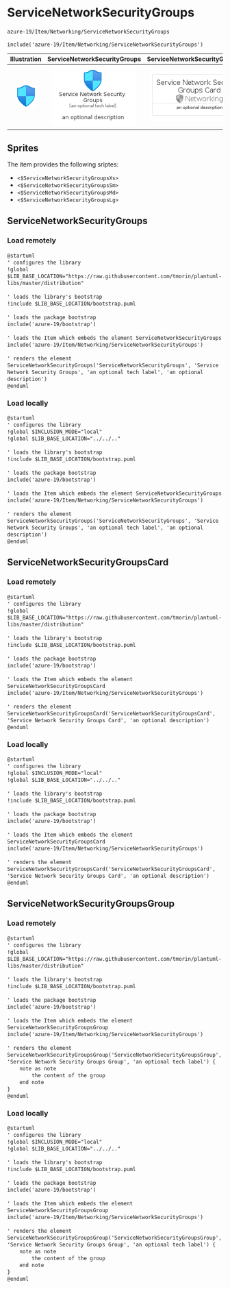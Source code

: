 # ServiceNetworkSecurityGroups


```text
azure-19/Item/Networking/ServiceNetworkSecurityGroups
```

```text
include('azure-19/Item/Networking/ServiceNetworkSecurityGroups')
```



| Illustration | ServiceNetworkSecurityGroups | ServiceNetworkSecurityGroupsCard | ServiceNetworkSecurityGroupsGroup |
| :---: | :---: | :---: | :---: |
| ![illustration for Illustration](../../../azure-19/Item/Networking/ServiceNetworkSecurityGroups.png) | ![illustration for ServiceNetworkSecurityGroups](../../../azure-19/Item/Networking/ServiceNetworkSecurityGroups.Local.png) | ![illustration for ServiceNetworkSecurityGroupsCard](../../../azure-19/Item/Networking/ServiceNetworkSecurityGroupsCard.Local.png) | ![illustration for ServiceNetworkSecurityGroupsGroup](../../../azure-19/Item/Networking/ServiceNetworkSecurityGroupsGroup.Local.png) |



## Sprites
The item provides the following sriptes:

- `<$ServiceNetworkSecurityGroupsXs>`
- `<$ServiceNetworkSecurityGroupsSm>`
- `<$ServiceNetworkSecurityGroupsMd>`
- `<$ServiceNetworkSecurityGroupsLg>`





## ServiceNetworkSecurityGroups

### Load remotely
```plantuml
@startuml
' configures the library
!global $LIB_BASE_LOCATION="https://raw.githubusercontent.com/tmorin/plantuml-libs/master/distribution"

' loads the library's bootstrap
!include $LIB_BASE_LOCATION/bootstrap.puml

' loads the package bootstrap
include('azure-19/bootstrap')

' loads the Item which embeds the element ServiceNetworkSecurityGroups
include('azure-19/Item/Networking/ServiceNetworkSecurityGroups')

' renders the element
ServiceNetworkSecurityGroups('ServiceNetworkSecurityGroups', 'Service Network Security Groups', 'an optional tech label', 'an optional description')
@enduml
```

### Load locally
```plantuml
@startuml
' configures the library
!global $INCLUSION_MODE="local"
!global $LIB_BASE_LOCATION="../../.."

' loads the library's bootstrap
!include $LIB_BASE_LOCATION/bootstrap.puml

' loads the package bootstrap
include('azure-19/bootstrap')

' loads the Item which embeds the element ServiceNetworkSecurityGroups
include('azure-19/Item/Networking/ServiceNetworkSecurityGroups')

' renders the element
ServiceNetworkSecurityGroups('ServiceNetworkSecurityGroups', 'Service Network Security Groups', 'an optional tech label', 'an optional description')
@enduml
```

## ServiceNetworkSecurityGroupsCard

### Load remotely
```plantuml
@startuml
' configures the library
!global $LIB_BASE_LOCATION="https://raw.githubusercontent.com/tmorin/plantuml-libs/master/distribution"

' loads the library's bootstrap
!include $LIB_BASE_LOCATION/bootstrap.puml

' loads the package bootstrap
include('azure-19/bootstrap')

' loads the Item which embeds the element ServiceNetworkSecurityGroupsCard
include('azure-19/Item/Networking/ServiceNetworkSecurityGroups')

' renders the element
ServiceNetworkSecurityGroupsCard('ServiceNetworkSecurityGroupsCard', 'Service Network Security Groups Card', 'an optional description')
@enduml
```

### Load locally
```plantuml
@startuml
' configures the library
!global $INCLUSION_MODE="local"
!global $LIB_BASE_LOCATION="../../.."

' loads the library's bootstrap
!include $LIB_BASE_LOCATION/bootstrap.puml

' loads the package bootstrap
include('azure-19/bootstrap')

' loads the Item which embeds the element ServiceNetworkSecurityGroupsCard
include('azure-19/Item/Networking/ServiceNetworkSecurityGroups')

' renders the element
ServiceNetworkSecurityGroupsCard('ServiceNetworkSecurityGroupsCard', 'Service Network Security Groups Card', 'an optional description')
@enduml
```

## ServiceNetworkSecurityGroupsGroup

### Load remotely
```plantuml
@startuml
' configures the library
!global $LIB_BASE_LOCATION="https://raw.githubusercontent.com/tmorin/plantuml-libs/master/distribution"

' loads the library's bootstrap
!include $LIB_BASE_LOCATION/bootstrap.puml

' loads the package bootstrap
include('azure-19/bootstrap')

' loads the Item which embeds the element ServiceNetworkSecurityGroupsGroup
include('azure-19/Item/Networking/ServiceNetworkSecurityGroups')

' renders the element
ServiceNetworkSecurityGroupsGroup('ServiceNetworkSecurityGroupsGroup', 'Service Network Security Groups Group', 'an optional tech label') {
    note as note
        the content of the group
    end note
}
@enduml
```

### Load locally
```plantuml
@startuml
' configures the library
!global $INCLUSION_MODE="local"
!global $LIB_BASE_LOCATION="../../.."

' loads the library's bootstrap
!include $LIB_BASE_LOCATION/bootstrap.puml

' loads the package bootstrap
include('azure-19/bootstrap')

' loads the Item which embeds the element ServiceNetworkSecurityGroupsGroup
include('azure-19/Item/Networking/ServiceNetworkSecurityGroups')

' renders the element
ServiceNetworkSecurityGroupsGroup('ServiceNetworkSecurityGroupsGroup', 'Service Network Security Groups Group', 'an optional tech label') {
    note as note
        the content of the group
    end note
}
@enduml
```

